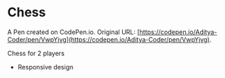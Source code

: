 # Chess

A Pen created on CodePen.io. Original URL: [https://codepen.io/Aditya-Coder/pen/VwpYjvg](https://codepen.io/Aditya-Coder/pen/VwpYjvg).

Chess for 2 players
+ Responsive design
